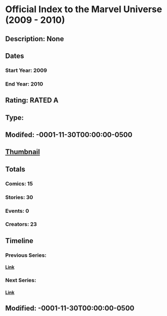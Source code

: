 # Official Index to the Marvel Universe (2009 - 2010)
## Description: None
## Dates
### Start Year: 2009
### End Year: 2010
## Rating: RATED A
## Type: 
## Modifed: -0001-11-30T00:00:00-0500
## [Thumbnail](http://i.annihil.us/u/prod/marvel/i/mg/5/a0/4bb60485d230a.jpg)
## Totals
### Comics: 15
### Stories: 30
### Events: 0
### Creators: 23
## Timeline
### Previous Series: 
#### [Link]()
### Next Series: 
#### [Link]()
## Modified: -0001-11-30T00:00:00-0500
